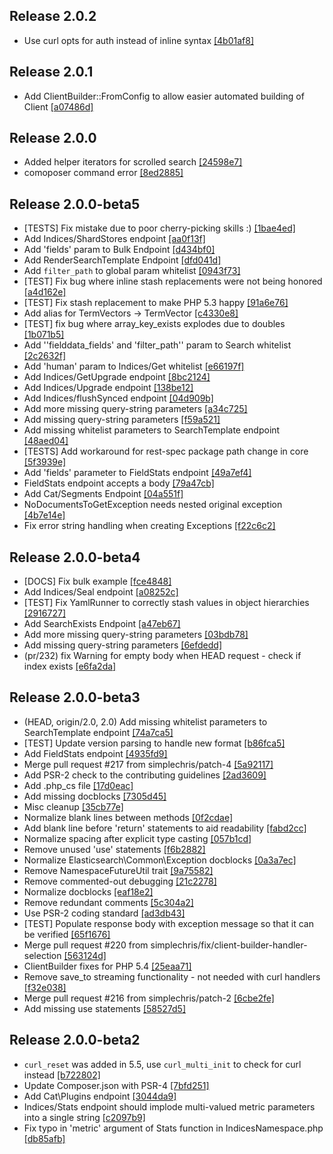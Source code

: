 ## Release 2.0.2
- Use curl opts for auth instead of inline syntax [[4b01af8]](http://github.com/elasticsearch/elasticsearch-php/commit/4b01af8)

## Release 2.0.1
- Add ClientBuilder::FromConfig to allow easier automated building of Client [[a07486d]](http://github.com/elasticsearch/elasticsearch-php/commit/a07486d)

## Release 2.0.0
- Added helper iterators for scrolled search [[24598e7]](http://github.com/elasticsearch/elasticsearch-php/commit/24598e7)
- comoposer command error [[8ed2885]](http://github.com/elasticsearch/elasticsearch-php/commit/8ed2885)

## Release 2.0.0-beta5
- [TESTS] Fix mistake due to poor cherry-picking skills :) [[1bae4ed]](http://github.com/elasticsearch/elasticsearch-php/commit/1bae4ed)
- Add Indices/ShardStores endpoint [[aa0f13f]](http://github.com/elasticsearch/elasticsearch-php/commit/aa0f13f)
- Add 'fields' param to Bulk Endpoint [[d434bf0]](http://github.com/elasticsearch/elasticsearch-php/commit/d434bf0)
- Add RenderSearchTemplate Endpoint [[dfd041d]](http://github.com/elasticsearch/elasticsearch-php/commit/dfd041d)
- Add `filter_path` to global param whitelist [[0943f73]](http://github.com/elasticsearch/elasticsearch-php/commit/0943f73)
- [TEST] Fix bug where inline stash replacements were not being honored [[a4d162e]](http://github.com/elasticsearch/elasticsearch-php/commit/a4d162e)
- [TEST] Fix stash replacement to make PHP 5.3 happy [[91a6e76]](http://github.com/elasticsearch/elasticsearch-php/commit/91a6e76)
- Add alias for TermVectors -> TermVector [[c4330e8]](http://github.com/elasticsearch/elasticsearch-php/commit/c4330e8)
- [TEST] fix bug where array_key_exists explodes due to doubles [[1b071b5]](http://github.com/elasticsearch/elasticsearch-php/commit/1b071b5)
- Add ''fielddata_fields' and 'filter_path'' param to Search whitelist [[2c2632f]](http://github.com/elasticsearch/elasticsearch-php/commit/2c2632f)
- Add 'human' param to Indices/Get whitelist [[e66197f]](http://github.com/elasticsearch/elasticsearch-php/commit/e66197f)
- Add Indices/GetUpgrade endpoint [[8bc2124]](http://github.com/elasticsearch/elasticsearch-php/commit/8bc2124)
- Add Indices/Upgrade endpoint [[138be12]](http://github.com/elasticsearch/elasticsearch-php/commit/138be12)
- Add Indices/flushSynced endpoint [[04d909b]](http://github.com/elasticsearch/elasticsearch-php/commit/04d909b)
- Add more missing query-string parameters [[a34c725]](http://github.com/elasticsearch/elasticsearch-php/commit/a34c725)
- Add missing query-string parameters [[f59a521]](http://github.com/elasticsearch/elasticsearch-php/commit/f59a521)
- Add missing whitelist parameters to SearchTemplate endpoint [[48aed04]](http://github.com/elasticsearch/elasticsearch-php/commit/48aed04)
- [TESTS] Add workaround for rest-spec package path change in core [[5f3939e]](http://github.com/elasticsearch/elasticsearch-php/commit/5f3939e)
- Add 'fields' parameter to FieldStats endpoint [[49a7ef4]](http://github.com/elasticsearch/elasticsearch-php/commit/49a7ef4)
- FieldStats endpoint accepts a body [[79a47cb]](http://github.com/elasticsearch/elasticsearch-php/commit/79a47cb)
- Add Cat/Segments Endpoint [[04a551f]](http://github.com/elasticsearch/elasticsearch-php/commit/04a551f)
- NoDocumentsToGetException needs nested original exception [[4b7e14e]](http://github.com/elasticsearch/elasticsearch-php/commit/4b7e14e)
- Fix error string handling when creating Exceptions [[f22c6c2]](http://github.com/elasticsearch/elasticsearch-php/commit/f22c6c2)


## Release 2.0.0-beta4
- [DOCS] Fix bulk example [[fce4848]](http://github.com/elasticsearch/elasticsearch-php/commit/fce4848)
- Add Indices/Seal endpoint [[a08252c]](http://github.com/elasticsearch/elasticsearch-php/commit/a08252c)
- [TEST] Fix YamlRunner to correctly stash values in object hierarchies [[2916727]](http://github.com/elasticsearch/elasticsearch-php/commit/2916727)
- Add SearchExists Endpoint [[a47eb67]](http://github.com/elasticsearch/elasticsearch-php/commit/a47eb67)
- Add more missing query-string parameters [[03bdb78]](http://github.com/elasticsearch/elasticsearch-php/commit/03bdb78)
- Add missing query-string parameters [[6efdedd]](http://github.com/elasticsearch/elasticsearch-php/commit/6efdedd)
- (pr/232) fix Warning for empty body when HEAD request - check if index exists [[e6fa2da]](http://github.com/elasticsearch/elasticsearch-php/commit/e6fa2da)

## Release 2.0.0-beta3

-  (HEAD, origin/2.0, 2.0) Add missing whitelist parameters to SearchTemplate endpoint [[74a7ca5]](http://github.com/elasticsearch/elasticsearch-php/commit/74a7ca5)
-  [TEST] Update version parsing to handle new format [[b86fca5]](http://github.com/elasticsearch/elasticsearch-php/commit/b86fca5)
-  Add FieldStats endpoint [[4935fd9]](http://github.com/elasticsearch/elasticsearch-php/commit/4935fd9)
-  Merge pull request #217 from simplechris/patch-4 [[5a92117]](http://github.com/elasticsearch/elasticsearch-php/commit/5a92117)
-  Add PSR-2 check to the contributing guidelines [[2ad3609]](http://github.com/elasticsearch/elasticsearch-php/commit/2ad3609)
-  Add .php_cs file [[17d0eac]](http://github.com/elasticsearch/elasticsearch-php/commit/17d0eac)
-  Add missing docblocks [[7305d45]](http://github.com/elasticsearch/elasticsearch-php/commit/7305d45)
-  Misc cleanup [[35cb77e]](http://github.com/elasticsearch/elasticsearch-php/commit/35cb77e)
-  Normalize blank lines between methods [[0f2cdae]](http://github.com/elasticsearch/elasticsearch-php/commit/0f2cdae)
-  Add blank line before 'return' statements to aid readability [[fabd2cc]](http://github.com/elasticsearch/elasticsearch-php/commit/fabd2cc)
-  Normalize spacing after explicit type casting [[057b1cd]](http://github.com/elasticsearch/elasticsearch-php/commit/057b1cd)
-  Remove unused 'use' statements [[f6b2882]](http://github.com/elasticsearch/elasticsearch-php/commit/f6b2882)
-  Normalize Elasticsearch\Common\Exception docblocks [[0a3a7ec]](http://github.com/elasticsearch/elasticsearch-php/commit/0a3a7ec)
-  Remove NamespaceFutureUtil trait [[9a75582]](http://github.com/elasticsearch/elasticsearch-php/commit/9a75582)
-  Remove commented-out debugging [[21c2278]](http://github.com/elasticsearch/elasticsearch-php/commit/21c2278)
-  Normalize docblocks [[eaf18e2]](http://github.com/elasticsearch/elasticsearch-php/commit/eaf18e2)
-  Remove redundant comments [[5c304a2]](http://github.com/elasticsearch/elasticsearch-php/commit/5c304a2)
-  Use PSR-2 coding standard [[ad3db43]](http://github.com/elasticsearch/elasticsearch-php/commit/ad3db43)
-  [TEST] Populate response body with exception message so that it can be verified [[65f1676]](http://github.com/elasticsearch/elasticsearch-php/commit/65f1676)
-  Merge pull request #220 from simplechris/fix/client-builder-handler-selection [[563124d]](http://github.com/elasticsearch/elasticsearch-php/commit/563124d)
-  ClientBuilder fixes for PHP 5.4 [[25eaa71]](http://github.com/elasticsearch/elasticsearch-php/commit/25eaa71)
-  Remove save_to streaming functionality - not needed with curl handlers [[f32e038]](http://github.com/elasticsearch/elasticsearch-php/commit/f32e038)
-  Merge pull request #216 from simplechris/patch-2 [[6cbe2fe]](http://github.com/elasticsearch/elasticsearch-php/commit/6cbe2fe)
-  Add missing use statements [[58527d5]](http://github.com/elasticsearch/elasticsearch-php/commit/58527d5)

## Release 2.0.0-beta2

- `curl_reset` was added in 5.5, use `curl_multi_init` to check for curl instead [[b722802]](http://github.com/elasticsearch/elasticsearch-php/commit/b722802)
- Update Composer.json with PSR-4 [[7bfd251]](http://github.com/elasticsearch/elasticsearch-php/commit/7bfd251)
- Add Cat\Plugins endpoint [[3044da9]](http://github.com/elasticsearch/elasticsearch-php/commit/3044da9)
- Indices/Stats endpoint should implode multi-valued metric parameters into a single string [[c2097b9]](http://github.com/elasticsearch/elasticsearch-php/commit/c2097b9)
- Fix typo in 'metric' argument of Stats function in IndicesNamespace.php [[db85afb]](http://github.com/elasticsearch/elasticsearch-php/commit/db85afb)
